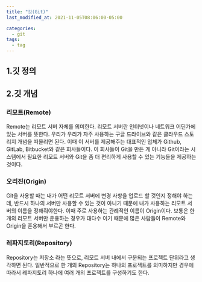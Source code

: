 ```yaml
---
title: "깃(Git)"
last_modified_at: 2021-11-05T08:06:00-05:00

categories:
  - git
tags:
  - tag
---
```


## 1.깃 정의

## 2.깃 개념

### 리모트(Remote)
Remote는 리모트 서버 자체를 의미한다.
리모트 서버란 인터넷이나 네트워크 어딘가에 있는 서버를 뜻한다. 우리가 우리가 자주 사용하는 구글 드라이브와 같은 클라우드 스토리지 개념을 떠올리면 된다. 
이때 이 서버를 제공해주는 대표적인 업체가 Github, GitLab, Bitbucket와 같은 회사들이다.
이 회사들이 Git을 만든 게 아니라 Git이라는 시스템에서 필요한 리모트 서버와 Git을 좀 더 편리하게 사용할 수 있는 기능들을 제공하는 것이다.

### 오리진(Origin)
Git을 사용할 때는 내가 어떤 리모트 서버에 변경 사항을 업로드 할 것인지 정해야 하는데, 반드시 하나의 서버만 사용할 수 있는 것이 아니기 때문에 내가 사용하는 리모트 서버의 이름을 정해줘야한다. 이때 주로 사용하는 관례적인 이름이 Origin이다.
보통은 한개의 리모트 서버만 운용하는 경우가 대다수 이기 때문에 많은 사람들이 Remote와 Origin을 혼용해서 부르곤 한다.

### 레파지토리(Repository)
Repository는 저장소 라는 뜻으로, 리모트 서버 내에서 구분되는 프로젝트 단위라고 생각하면 된다.
일반적으로 한 개의 Repository는 하나의 프로젝트를 의미하지만 경우에 따라서 레파지토리 하나에 여러 개의 프로젝트를 구성하기도 한다.
